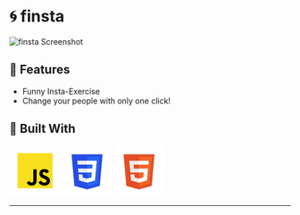 # :cyclone: finsta

![finsta Screenshot](img/insta.avif)

## :sunflower: Features

- Funny Insta-Exercise
- Change your people with only one click!


## :toolbox: Built With

![Javascript](img/javascript.png)
![CSS](img/css.png)
![Html](img/html.png)

---
